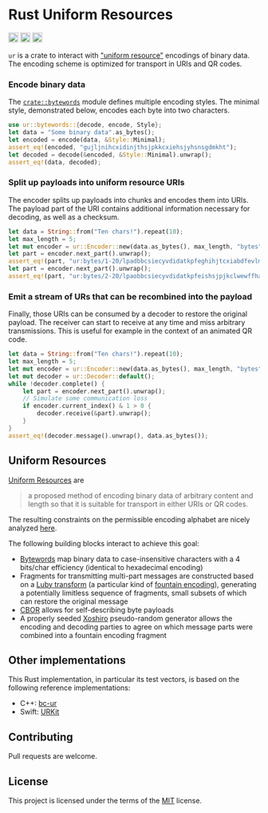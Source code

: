 Rust Uniform Resources
======================
[<img alt="build status" src="https://img.shields.io/github/workflow/status/dspicher/ur-rs/Rust/master?logo=github" height="20">](https://github.com/dspicher/ur-rs/actions)
[<img alt="build status" src="https://img.shields.io/codecov/c/gh/dspicher/ur-rs?logo=codecov" height="20">](https://codecov.io/gh/dspicher/ur-rs)
[<img alt="build status" src="https://img.shields.io/crates/v/ur.svg" height="20">](https://crates.io/crates/ur)

<!-- cargo-rdme start -->

`ur` is a crate to interact with ["uniform resource"](https://github.com/BlockchainCommons/Research/blob/master/papers/bcr-2020-005-ur.md) encodings of binary data.
The encoding scheme is optimized for transport in URIs and QR codes.

### Encode binary data
The [`crate::bytewords`](https://docs.rs/ur/latest/ur/bytewords/) module defines multiple encoding styles.
The minimal style, demonstrated below, encodes each byte into two characters.
```rust
use ur::bytewords::{decode, encode, Style};
let data = "Some binary data".as_bytes();
let encoded = encode(data, &Style::Minimal);
assert_eq!(encoded, "gujljnihcxidinjthsjpkkcxiehsjyhsnsgdmkht");
let decoded = decode(&encoded, &Style::Minimal).unwrap();
assert_eq!(data, decoded);
```

### Split up payloads into uniform resource URIs
The encoder splits up payloads into chunks and encodes them into URIs.
The payload part of the URI contains additional information necessary for
decoding, as well as a checksum.
```rust
let data = String::from("Ten chars!").repeat(10);
let max_length = 5;
let mut encoder = ur::Encoder::new(data.as_bytes(), max_length, "bytes").unwrap();
let part = encoder.next_part().unwrap();
assert_eq!(part, "ur:bytes/1-20/lpadbbcsiecyvdidatkpfeghihjtcxiabdfevlms");
let part = encoder.next_part().unwrap();
assert_eq!(part, "ur:bytes/2-20/lpaobbcsiecyvdidatkpfeishsjpjkclwewffhad");
```

### Emit a stream of URs that can be recombined into the payload
Finally, those URIs can be consumed by a decoder to restore the original
payload. The receiver can start to receive at any time and miss arbitrary
transmissions. This is useful for example in the context of an animated
QR code.
```rust
let data = String::from("Ten chars!").repeat(10);
let max_length = 5;
let mut encoder = ur::Encoder::new(data.as_bytes(), max_length, "bytes").unwrap();
let mut decoder = ur::Decoder::default();
while !decoder.complete() {
    let part = encoder.next_part().unwrap();
    // Simulate some communication loss
    if encoder.current_index() & 1 > 0 {
        decoder.receive(&part).unwrap();
    }
}
assert_eq!(decoder.message().unwrap(), data.as_bytes());
```

<!-- cargo-rdme end -->

## Uniform Resources
[Uniform Resources](https://github.com/BlockchainCommons/Research/blob/master/papers/bcr-2020-005-ur.md) are
> a proposed method of encoding binary data of arbitrary content and length so that it is suitable for transport in either URIs or QR codes.

The resulting constraints on the permissible encoding alphabet are nicely analyzed [here](https://github.com/BlockchainCommons/Research/blob/master/papers/bcr-2020-003-uri-binary-compatibility.md).

The following building blocks interact to achieve this goal:
- [Bytewords](https://github.com/BlockchainCommons/Research/blob/master/papers/bcr-2020-012-bytewords.md) map binary data to case-insensitive characters with a 4 bits/char efficiency (identical to hexadecimal encoding)
- Fragments for transmitting multi-part messages are constructed based on a [Luby transform](https://en.wikipedia.org/wiki/Luby_transform_code) (a particular kind of [fountain encoding](https://en.wikipedia.org/wiki/Fountain_code)), generating a potentially limitless sequence of fragments, small subsets of which can restore the original message
- [CBOR](https://tools.ietf.org/html/rfc7049) allows for self-describing byte payloads
- A properly seeded [Xoshiro](https://en.wikipedia.org/wiki/Xorshift#xoshiro_and_xoroshiro) pseudo-random generator allows the encoding and decoding parties to agree on which message parts were combined into a fountain encoding fragment

## Other implementations
This Rust implementation, in particular its test vectors, is based on the following reference implementations:
- C++: [bc-ur](https://github.com/BlockchainCommons/bc-ur/)
- Swift: [URKit](https://github.com/blockchaincommons/URKit)

## Contributing
Pull requests are welcome.

## License
This project is licensed under the terms of the [MIT](https://choosealicense.com/licenses/mit/) license.

